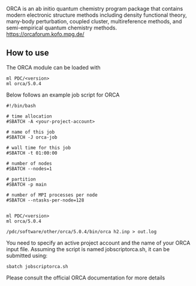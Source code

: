 ORCA is an ab initio quantum chemistry program package that contains modern electronic structure methods including density functional theory, many-body perturbation, coupled cluster, multireference methods, and semi-empirical quantum chemistry methods.
https://orcaforum.kofo.mpg.de/

## How to use

The ORCA module can be loaded with
```
ml PDC/<version>
ml orca/5.0.4
```

Below follows an example job script for ORCA

```
#!/bin/bash

# time allocation
#SBATCH -A <your-project-account>

# name of this job
#SBATCH -J orca-job

# wall time for this job
#SBATCH -t 01:00:00

# number of nodes
#SBATCH --nodes=1

# partition
#SBATCH -p main

# number of MPI processes per node
#SBATCH --ntasks-per-node=128


ml PDC/<version>
ml orca/5.0.4

/pdc/software/other/orca/5.0.4/bin/orca h2.inp > out.log
```


You need to specify an active project account and the name of your ORCA input file.
Assuming the script is named jobscriptorca.sh, it can be submitted using:
```
sbatch jobscriptorca.sh
```

Please consult the official ORCA documentation for more details
